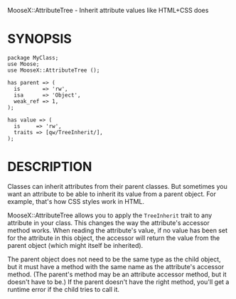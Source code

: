 MooseX::AttributeTree - Inherit attribute values like HTML+CSS does


SYNOPSIS
========

    package MyClass;
    use Moose;
    use MooseX::AttributeTree ();

    has parent => (
      is       => 'rw',
      isa      => 'Object',
      weak_ref => 1,
    );

    has value => (
      is     => 'rw',
      traits => [qw/TreeInherit/],
    );

DESCRIPTION
===========

Classes can inherit attributes from their parent classes.  But
sometimes you want an attribute to be able to inherit its value from a
parent object.  For example, that's how CSS styles work in HTML.

MooseX::AttributeTree allows you to apply the `TreeInherit` trait to
any attribute in your class.  This changes the way the attribute's
accessor method works.  When reading the attribute's value, if no
value has been set for the attribute in this object, the accessor will
return the value from the parent object (which might itself be
inherited).

The parent object does not need to be the same type as the child
object, but it must have a method with the same name as the
attribute's accessor method.  (The parent's method may be an attribute
accessor method, but it doesn't have to be.)  If the parent doesn't
have the right method, you'll get a runtime error if the child tries
to call it.
